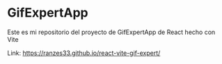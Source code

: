 # GifExpertApp

Este es mi repositorio del proyecto de GifExpertApp de React hecho con Vite

Link: https://ranzes33.github.io/react-vite-gif-expert/
